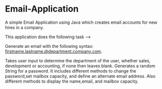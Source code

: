 # Email-Application
A simple Email Application using Java which creates email accounts for new hires in a company.

This application does the following task -->

Generate an email with the following syntax: firstname.lastname.@department.company.com.

Takes user input to determine the department of the user, whether sales, development or accounting, if none then leaves blank.
Generates a random String for a password.
It includes different methods to change the password,set mailbox capacity, and define an alternate email address.
Also different methods to display the name,email, and mailbox capacity.

